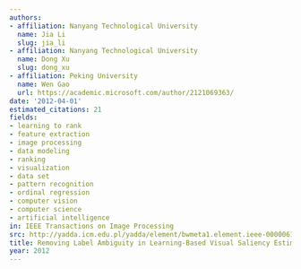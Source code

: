 ```yaml
---
authors:
- affiliation: Nanyang Technological University
  name: Jia Li
  slug: jia_li
- affiliation: Nanyang Technological University
  name: Dong Xu
  slug: dong_xu
- affiliation: Peking University
  name: Wen Gao
  url: https://academic.microsoft.com/author/2121069363/
date: '2012-04-01'
estimated_citations: 21
fields:
- learning to rank
- feature extraction
- image processing
- data modeling
- ranking
- visualization
- data set
- pattern recognition
- ordinal regression
- computer vision
- computer science
- artificial intelligence
in: IEEE Transactions on Image Processing
src: http://yadda.icm.edu.pl/yadda/element/bwmeta1.element.ieee-000006104149
title: Removing Label Ambiguity in Learning-Based Visual Saliency Estimation
year: 2012
---
```

